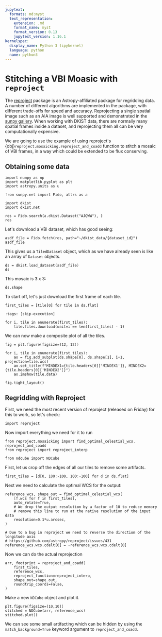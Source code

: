```yaml
---
jupytext:
  formats: md:myst
  text_representation:
    extension: .md
    format_name: myst
    format_version: 0.13
    jupytext_version: 1.16.1
kernelspec:
  display_name: Python 3 (ipykernel)
  language: python
  name: python3
---
```


# Stitching a VBI Moasic with `reproject`

The [reproject](https://reproject.readthedocs.io/) package is an Astropy-affiliated package for regridding data.
A number of different algorithms are implemented in the package, with different trade-offs for speed and accuracy.
Reprojecting a single spatial image such as an AIA image is well supported and demonstrated in the [sunpy gallery](https://docs.sunpy.org/en/latest/generated/gallery/index.html#combining-co-aligning-and-reprojecting-images).
When working with DKIST data, there are normally many spatial frames inside a dataset, and reprojecting them all can be very computationally expensive.

We are going to use the example of using reproject's {obj}`reproject.mosaicking.reproject_and_coadd` function to stitch a mosaic of VBI frames, in a way which could be extended to be flux conserving.


## Obtaining some data

```{code-cell} ipython3
import numpy as np
import matplotlib.pyplot as plt
import astropy.units as u

from sunpy.net import Fido, attrs as a

import dkist
import dkist.net
```

```{code-cell} ipython3
res = Fido.search(a.dkist.Dataset("AJQWW"), )
res
```

Let's download a VBI dataset, which has good seeing:

```{code-cell} ipython3
asdf_file = Fido.fetch(res, path="~/dkist_data/{dataset_id}")
asdf_file
```

This gives us a `TiledDataset` object, which as we have already seen is like an array of `Dataset` objects.

```{code-cell} ipython3
ds = dkist.load_dataset(asdf_file)
ds
```

This mosaic is 3 x 3:

```{code-cell} ipython3
ds.shape
```

To start off, let's just download the first frame of each tile.

```{code-cell} ipython3
first_tiles = [tile[0] for tile in ds.flat]
```

```{code-cell} ipython3
:tags: [skip-execution]

for i, tile in enumerate(first_tiles):
    tile.files.download(wait=i == len(first_tiles) - 1)
```

We can now make a composite plot of all the tiles.

```{code-cell} ipython3
fig = plt.figure(figsize=(12, 12))

for i, tile in enumerate(first_tiles):
    ax = fig.add_subplot(ds.shape[0], ds.shape[1], i+1, projection=tile.wcs)
    ax.set_title(f"MINDEX1={tile.headers[0]['MINDEX1']}, MINDEX2={tile.headers[0]['MINDEX2']}")
    ax.imshow(tile.data)

fig.tight_layout()
```

## Regridding with Reproject

First, we need the most recent version of reproject (released on Friday) for this to work, so let's check:

```{code-cell} ipython3
import reproject
```

Now import everything we need for it to run

```{code-cell} ipython3
from reproject.mosaicking import find_optimal_celestial_wcs, reproject_and_coadd
from reproject import reproject_interp

from ndcube import NDCube
```

First, let us crop off the edges of all our tiles to remove some artifacts.

```{code-cell} ipython3
first_tiles = [d[0, 100:-100, 100:-100] for d in ds.flat]
```

Next we need to calculate the optimal WCS for the output:

```{code-cell} ipython3
reference_wcs, shape_out = find_optimal_celestial_wcs(
    [f.wcs for f in first_tiles],
    auto_rotate=True,
    # We drop the output resolution by a factor of 10 to reduce memory
    # remove this line to run at the native resolution of the input data
    resolution=0.1*u.arcsec,
)

# Due to a bug in reproject we need to reverse the direction of the longitude axis
# https://github.com/astropy/reproject/issues/431
reference_wcs.wcs.cdelt[0] = -reference_wcs.wcs.cdelt[0]
```

Now we can do the actual reprojection

```{code-cell} ipython3
arr, footprint = reproject_and_coadd(
    first_tiles,
    reference_wcs,
    reproject_function=reproject_interp,
    shape_out=shape_out,
    roundtrip_coords=False,
)
```

Make a new `NDCube` object and plot it.

```{code-cell} ipython3
plt.figure(figsize=(10,10))
stitched = NDCube(arr, reference_wcs)
stitched.plot()
```

We can see some small artifacting which can be hidden by using the `match_background=True` keyword argument to `reproject_and_coadd`.
